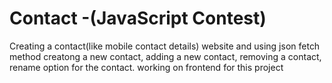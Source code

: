 # Contact -(JavaScript Contest)
Creating a contact(like mobile contact details) website and using json fetch method creatong a new contact, adding a new contact, removing a contact, rename option for the contact.
working on frontend for this project

